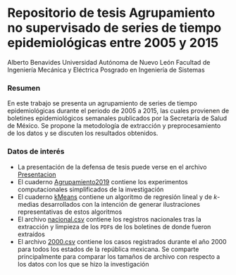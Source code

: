 # Repositorio de tesis Agrupamiento no supervisado de series de tiempo epidemiológicas entre 2005 y 2015

Alberto Benavides
Universidad Autónoma de Nuevo León
Facultad de Ingeniería Mecánica y Eléctrica
Posgrado en Ingeniería de Sistemas

### Resumen

En este trabajo se presenta un agrupamiento de series de tiempo epidemiológicas durante el periodo de 2005 a 2015, las cuales provienen de boletines epidemiológicos semanales publicados por la Secretaría de Salud de México. Se propone la metodología de extracción y preprocesamiento de los datos y se discuten los resultados obtenidos.

### Datos de interés

* La presentación de la defensa de tesis puede verse en el archivo [Presentacion](Presentación.pdf)
* El cuaderno [Agrupamiento2019](https://nbviewer.jupyter.org/github/jbenavidesv87/epidemias05-15/blob/master/Agrupamiento2019.ipynb) contiene los experimentos computacionales simplificados de la investigación
* El cuaderno [kMeans](https://nbviewer.jupyter.org/github/jbenavidesv87/epidemias05-15/blob/master/kMeans.ipynb) contiene un algoritmo de regresión lineal y de _k_-medias desarrollados con la intención de generar ilustraciones representativas de estos algoritmos
* El archivo [nacional.csv](nacional.csv) contiene los registros nacionales tras la extracción y limpieza de los `PDF`s de los boletines de donde fueron extraídos
* El archivo [2000.csv](2000.csv) contiene los casos registrados durante el año 2000 para todos los estados de la república mexicana. Se comparte principalmente para comparar los tamaños de archivo con respecto a los datos con los que se hizo la investigación